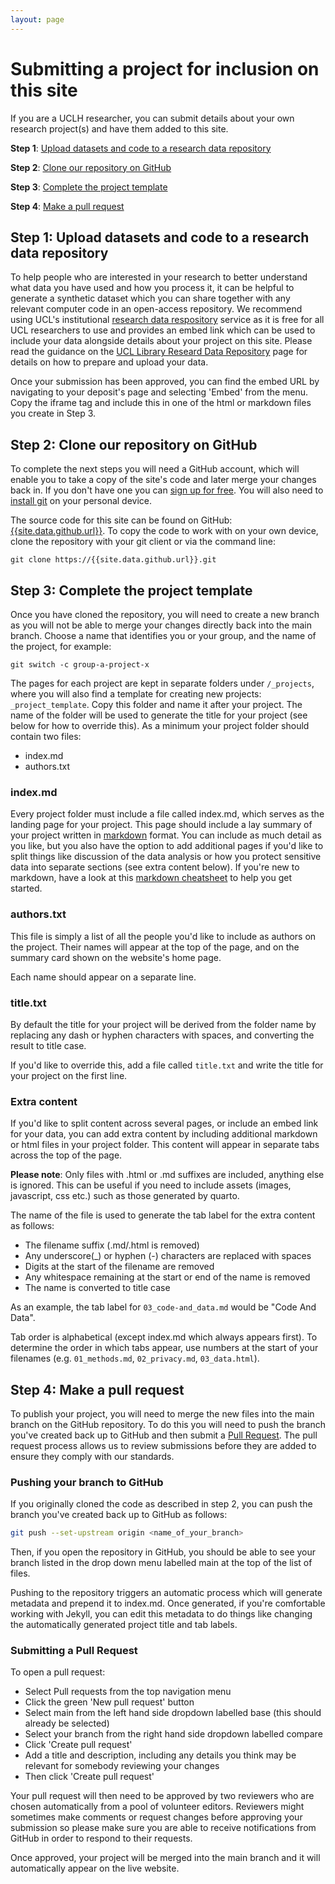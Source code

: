 ```yaml
---
layout: page
---
```


# Submitting a project for inclusion on this site
If you are a UCLH researcher, you can submit details about your own research project(s) and have them added to this site.

**Step 1**: [Upload datasets and code to a research data repository](#step-1-upload-datasets-and-code-to-a-research-data-repository)

**Step 2**: [Clone our repository on GitHub](#step-2-clone-our-repository-on-github)

**Step 3**: [Complete the project template](#step-3-complete-the-project-template)

**Step 4**: [Make a pull request](#step-4-make-a-pull-request)

## Step 1: Upload datasets and code to a research data repository

To help people who are interested in your research to better understand what data you have used and how you process it, it can be helpful to generate a synthetic dataset which you can share together with any relevant computer code in an open-access repository. We recommend using UCL's institutional [research data respository](https://rdr.ucl.ac.uk/) service as it is free for all UCL researchers to use and provides an embed link which can be used to include your data alongside details about your project on this site. Please read the guidance on the [UCL Library Researd Data Repository](https://www.ucl.ac.uk/library/open-science-research-support/research-data-management/ucl-research-data-repository) page for details on how to prepare and upload your data.

Once your submission has been approved, you can find the embed URL by navigating to your deposit's page and selecting 'Embed' from the menu. Copy the iframe tag and include this in one of the html or markdown files you create in Step 3.

## Step 2: Clone our repository on GitHub

To complete the next steps you will need a GitHub account, which will enable you to take a copy of the site's code and later merge your changes back in. If you don't have one you can [sign up for free](https://github.com/join). You will also need to [install git](https://git-scm.com/book/en/v2/Getting-Started-Installing-Git) on your personal device.

The source code for this site can be found on GitHub: [{{site.data.github.url}}](https://{{site.data.github.url}}). To copy the code to work with on your own device, clone the repository with your git client or via the command line: 

`git clone https://{{site.data.github.url}}.git`

## Step 3: Complete the project template

Once you have cloned the repository, you will need to create a new branch as you will not be able to merge your changes directly back into the main branch. Choose a name that identifies you or your group, and the name of the project, for example:

`git switch -c group-a-project-x`

The pages for each project are kept in separate folders under `/_projects`, where you will also find a template for creating new projects: `_project_template`. Copy this folder and name it after your project. The name of the folder will be used to generate the title for your project (see below for how to override this). As a minimum your project folder should contain two files:

* index.md
* authors.txt

### index.md
Every project folder must include a file called index.md, which serves as the landing page for your project. This page should include a lay summary of your project written in [markdown](https://en.wikipedia.org/wiki/Markdown) format. You can include as much detail as you like, but you also have the option to add additional pages if you'd like to split things like discussion of the data analysis or how you protect sensitive data into separate sections (see extra content below). If you're new to markdown, have a look at this [markdown cheatsheet](https://github.com/adam-p/markdown-here/wiki/Markdown-Cheatsheet) to help you get started.

### authors.txt
This file is simply a list of all the people you'd like to include as authors on the project. Their names will appear at the top of the page, and on the summary card shown on the website's home page.

Each name should appear on a separate line.

### title.txt
By default the title for your project will be derived from the folder name by replacing any dash or hyphen characters with spaces, and converting the result to title case.

If you'd like to override this, add a file called `title.txt` and write the title for your project on the first line.

### Extra content
If you'd like to split content across several pages, or include an embed link for your data, you can add extra content by including additional markdown or html files in your project folder. This content will appear in separate tabs across the top of the page. 

**Please note**: Only files with .html or .md suffixes are included, anything else is ignored. This can be useful if you need to include assets (images, javascript, css etc.) such as those generated by quarto.

The name of the file is used to generate the tab label for the extra content as follows:

* The filename suffix (.md/.html is removed)
* Any underscore(_) or hyphen (-) characters are replaced with spaces
* Digits at the start of the filename are removed
* Any whitespace remaining at the start or end of the name is removed
* The name is converted to title case

As an example, the tab label for `03_code-and_data.md` would be "Code And Data".

Tab order is alphabetical (except index.md which always appears first). To determine the order in which tabs appear, use numbers at the start of your filenames (e.g. `01_methods.md`, `02_privacy.md`, `03_data.html`).

## Step 4: Make a pull request

To publish your project, you will need to merge the new files into the main branch on the GitHub repository. To do this you will need to push the branch you've created back up to GitHub and then submit a [Pull Request](https://docs.github.com/en/pull-requests/collaborating-with-pull-requests/proposing-changes-to-your-work-with-pull-requests/about-pull-requests). The pull request process allows us to review submissions before they are added to ensure they comply with our standards.

### Pushing your branch to GitHub
If you originally cloned the code as described in step 2, you can push the branch you've created back up to GitHub as follows:

```bash
git push --set-upstream origin <name_of_your_branch>
```

Then, if you open the repository in GitHub, you should be able to see your branch listed in the drop down menu labelled main at the top of the list of files. 

Pushing to the repository triggers an automatic process which will generate metadata and prepend it to index.md. Once generated, if you're comfortable working with Jekyll, you can edit this metadata to do things like changing the automatically generated project title and tab labels.

### Submitting a Pull Request
To open a pull request:
* Select Pull requests from the top navigation menu
* Click the green 'New pull request' button
* Select main from the left hand side dropdown labelled base (this should already be selected)
* Select your branch from the right hand side dropdown labelled compare
* Click 'Create pull request'
* Add a title and description, including any details you think may be relevant for somebody reviewing your changes
* Then click 'Create pull request'

Your pull request will then need to be approved by two reviewers who are chosen automatically from a pool of volunteer editors. Reviewers might sometimes make comments or request changes before approving your submission so please make sure you are able to receive notifications from GitHub in order to respond to their requests.

Once approved, your project will be merged into the main branch and it will automatically appear on the live website.